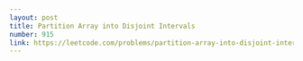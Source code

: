 ```yaml
---
layout: post
title: Partition Array into Disjoint Intervals
number: 915
link: https://leetcode.com/problems/partition-array-into-disjoint-intervals
---
```

